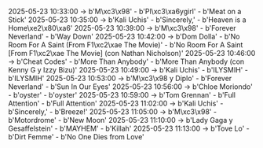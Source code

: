 2025-05-23 10:33:00 -> b'M\xc3\x98' - b'Pl\xc3\xa6ygirl' - b'Meat on a Stick'
2025-05-23 10:35:00 -> b'Kali Uchis' - b'Sincerely,' - b'Heaven is a Home\xe2\x80\xa6'
2025-05-23 10:39:00 -> b'M\xc3\x98' - b'Forever Neverland' - b'Way Down'
2025-05-23 10:42:00 -> b'Dom Dolla' - b'No Room For A Saint (From F1\xc2\xae The Movie)' - b'No Room For A Saint [From F1\xc2\xae The Movie] (con Nathan Nicholson)'
2025-05-23 10:46:00 -> b'Cheat Codes' - b'More Than Anybody' - b'More Than Anybody (con Kenny G y Izzy Bizu)'
2025-05-23 10:49:00 -> b'Kali Uchis' - b'ILYSMIH' - b'ILYSMIH'
2025-05-23 10:53:00 -> b'M\xc3\x98 y Diplo' - b'Forever Neverland' - b'Sun In Our Eyes'
2025-05-23 10:56:00 -> b'Chloe Moriondo' - b'oyster' - b'oyster'
2025-05-23 10:59:00 -> b'Tom Grennan' - b'Full Attention' - b'Full Attention'
2025-05-23 11:02:00 -> b'Kali Uchis' - b'Sincerely,' - b'Breeze!'
2025-05-23 11:05:00 -> b'M\xc3\x98' - b'Motordrome' - b'New Moon'
2025-05-23 11:10:00 -> b'Lady Gaga y Gesaffelstein' - b'MAYHEM' - b'Killah'
2025-05-23 11:13:00 -> b'Tove Lo' - b'Dirt Femme' - b'No One Dies from Love'
